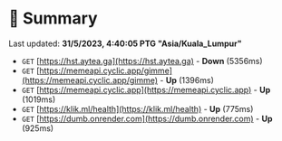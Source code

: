 # 📖 Summary
Last updated: **31/5/2023, 4:40:05 PTG "Asia/Kuala_Lumpur"**

- `GET` [https://hst.aytea.ga](https://hst.aytea.ga) - **Down** (5356ms)
- `GET` [https://memeapi.cyclic.app/gimme](https://memeapi.cyclic.app/gimme) - **Up** (1396ms)
- `GET` [https://memeapi.cyclic.app](https://memeapi.cyclic.app) - **Up** (1019ms)
- `GET` [https://klik.ml/health](https://klik.ml/health) - **Up** (775ms)
- `GET` [https://dumb.onrender.com](https://dumb.onrender.com) - **Up** (925ms)

